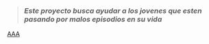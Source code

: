 > ### ***Este proyecto busca ayudar a los jovenes que esten pasando por malos episodios en su vida***
[AAA](https://encrypted-tbn0.gstatic.com/images?q=tbn:ANd9GcTRJVY-uzjBLnXxf4Qo8hQann0AJ3ka4mm9Ew&s)
